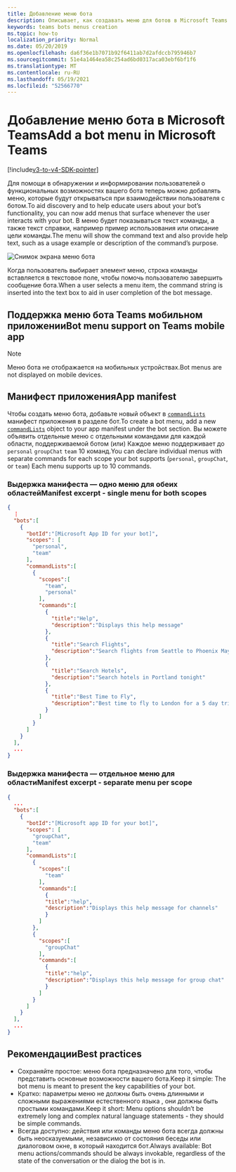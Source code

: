 ```yaml
---
title: Добавление меню бота
description: Описывает, как создавать меню для ботов в Microsoft Teams
keywords: teams bots menus creation
ms.topic: how-to
localization_priority: Normal
ms.date: 05/20/2019
ms.openlocfilehash: da6f36e1b7071b92f6411ab7d2afdccb795946b7
ms.sourcegitcommit: 51e4a1464ea58c254ad6bd0317aca03ebf6bf1f6
ms.translationtype: MT
ms.contentlocale: ru-RU
ms.lasthandoff: 05/19/2021
ms.locfileid: "52566770"
---
```

# <a name="add-a-bot-menu-in-microsoft-teams"></a><span data-ttu-id="03fca-104">Добавление меню бота в Microsoft Teams</span><span class="sxs-lookup"><span data-stu-id="03fca-104">Add a bot menu in Microsoft Teams</span></span>

[!include[v3-to-v4-SDK-pointer](~/includes/v3-to-v4-pointer-bots.md)]

<span data-ttu-id="03fca-105">Для помощи в обнаружении и информировании пользователей о функциональных возможностях вашего бота теперь можно добавлять меню, которые будут открываться при взаимодействии пользователя с ботом.</span><span class="sxs-lookup"><span data-stu-id="03fca-105">To aid discovery and to help educate users about your bot’s functionality, you can now add menus that surface whenever the user interacts with your bot.</span></span> <span data-ttu-id="03fca-106">В меню будет показываться текст команды, а также текст справки, например пример использования или описание цели команды.</span><span class="sxs-lookup"><span data-stu-id="03fca-106">The menu will show the command text and also provide help text, such as a usage example or description of the command’s purpose.</span></span>

![Снимок экрана меню бота](~/assets/images/bots/bot-menus-bot-menu-sample.png)

<span data-ttu-id="03fca-108">Когда пользователь выбирает элемент меню, строка команды вставляется в текстовое поле, чтобы помочь пользователю завершить сообщение бота.</span><span class="sxs-lookup"><span data-stu-id="03fca-108">When a user selects a menu item, the command string is inserted into the text box to aid in user completion of the bot message.</span></span>

## <a name="bot-menu-support-on-teams-mobile-app"></a><span data-ttu-id="03fca-109">Поддержка меню бота Teams мобильном приложении</span><span class="sxs-lookup"><span data-stu-id="03fca-109">Bot menu support on Teams mobile app</span></span>
> [!NOTE] 
> <span data-ttu-id="03fca-110">Меню бота не отображается на мобильных устройствах.</span><span class="sxs-lookup"><span data-stu-id="03fca-110">Bot menus are not displayed on mobile devices.</span></span>

## <a name="app-manifest"></a><span data-ttu-id="03fca-111">Манифест приложения</span><span class="sxs-lookup"><span data-stu-id="03fca-111">App manifest</span></span>

<span data-ttu-id="03fca-112">Чтобы создать меню бота, добавьте новый объект в [`commandLists`](~/resources/schema/manifest-schema.md#botscommandlists) манифест приложения в разделе бот.</span><span class="sxs-lookup"><span data-stu-id="03fca-112">To create a bot menu, add a new [`commandLists`](~/resources/schema/manifest-schema.md#botscommandlists) object to your app manifest under the bot section.</span></span> <span data-ttu-id="03fca-113">Вы можете объявить отдельные меню с отдельными командами для каждой области, поддерживаемой ботом (или) Каждое меню поддерживает до `personal` `groupChat` `team` 10 команд.</span><span class="sxs-lookup"><span data-stu-id="03fca-113">You can declare individual menus with separate commands for each scope your bot supports (`personal`, `groupChat`, or `team`) Each menu supports up to 10 commands.</span></span>

### <a name="manifest-excerpt---single-menu-for-both-scopes"></a><span data-ttu-id="03fca-114">Выдержка манифеста — одно меню для обеих областей</span><span class="sxs-lookup"><span data-stu-id="03fca-114">Manifest excerpt - single menu for both scopes</span></span>

```json
{
  ⋮
  "bots":[
    {
      "botId":"[Microsoft App ID for your bot]",
      "scopes": [
        "personal",
        "team"
      ],
      "commandLists":[
        {
          "scopes":[
            "team",
            "personal"
          ],
          "commands":[
            {
              "title":"Help",
              "description":"Displays this help message"
            },
            {
              "title":"Search Flights",
              "description":"Search flights from Seattle to Phoenix May 2-5 departing after 3pm"
            },
            {
              "title":"Search Hotels",
              "description":"Search hotels in Portland tonight"
            },
            {
              "title":"Best Time to Fly",
              "description":"Best time to fly to London for a 5 day trip this summer"
            }
          ]
        }
      ]
    }
  ],
  ...
}
```

### <a name="manifest-excerpt---separate-menu-per-scope"></a><span data-ttu-id="03fca-115">Выдержка манифеста — отдельное меню для области</span><span class="sxs-lookup"><span data-stu-id="03fca-115">Manifest excerpt - separate menu per scope</span></span>

```json
{
  ...
  "bots":[
    {
      "botId":"[Microsoft app ID for your bot]",
      "scopes": [
        "groupChat",
        "team"
      ],
      "commandLists":[
        {
          "scopes":[
            "team"
          ],
          "commands":[
            {
            "title":"help",
            "description":"Displays this help message for channels"
            }
          ]
        },
        {
          "scopes":[
            "groupChat"
          ],
          "commands":[
            {
            "title":"help",
            "description":"Displays this help message for group chat"
            }
          ]
        }
      ]
    }
  ],
  ...
}
```

## <a name="best-practices"></a><span data-ttu-id="03fca-116">Рекомендации</span><span class="sxs-lookup"><span data-stu-id="03fca-116">Best practices</span></span>

* <span data-ttu-id="03fca-117">Сохраняйте простое: меню бота предназначено для того, чтобы представить основные возможности вашего бота.</span><span class="sxs-lookup"><span data-stu-id="03fca-117">Keep it simple: The bot menu is meant to present the key capabilities of your bot.</span></span>
* <span data-ttu-id="03fca-118">Кратко: параметры меню не должны быть очень длинными и сложными выражениями естественного языка , они должны быть простыми командами.</span><span class="sxs-lookup"><span data-stu-id="03fca-118">Keep it short: Menu options shouldn’t be extremely long and complex natural language statements - they should be simple commands.</span></span>
* <span data-ttu-id="03fca-119">Всегда доступно: действия или команды меню бота всегда должны быть неосказуемыми, независимо от состояния беседы или диалоговом окне, в который находится бот.</span><span class="sxs-lookup"><span data-stu-id="03fca-119">Always available: Bot menu actions/commands should be always invokable, regardless of the state of the conversation or the dialog the bot is in.</span></span>
